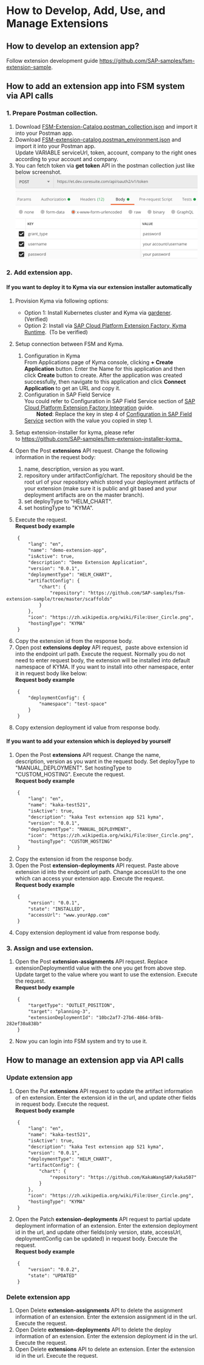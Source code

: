 # How to Develop, Add, Use, and Manage Extensions
## How to develop an extension app?
Follow extension development guide https://github.com/SAP-samples/fsm-extension-sample.
## How to add an extension app into FSM system via API calls
### 1. Prepare Postman collection.
1. Download [FSM-Extension-Catalog.postman_collection.json](/postman/FSM-Extension-Catalog.postman_collection.json) and import it into your Postman app. 
2. Download [FSM-extension-catalog.postman_environment.json](/postman/FSM-extension-catalog.postman_environment.json) and import it into your Postman app. Update VARIABLE serviceUrl, token, account, company to the right ones according to your account and company.
3. You can fetch token via **get token** API in the postman collection just like below screenshot.  
![token](token.png)
### 2. Add extension app.
#### If you want to deploy it to Kyma via our extension installer automatically
1. Provision Kyma via following options:
    - Option 1: Install Kubernetes cluster and Kyma via [gardener](https://gardener.cloud/050-tutorials/content/howto/gardener_gcp/).  (Verified)
    - Option 2: Install via [SAP Cloud Platform Extension Factory, Kyma Runtime](https://jam4.sapjam.com/groups/mYaTDaPrTFfwSbtvLnKjox/content?folder_id=vQPDbF2tshMpsFQWBhLeGZ).  (To be verified)
2. Setup connection between FSM and Kyma.
    1. Configuration in Kyma  
        From Applications page of Kyma console, clicking **+ Create Application** button. Enter the Name for this application and then click **Create** button to create. After the application was created successfully, then navigate to this application and click **Connect Application** to get an URL and copy it.
    2. Configuration in SAP Field Service  
        You could refer to Configuration in SAP Field Service section of [SAP Cloud Platform Extension Factory Integration](https://docs.coresystems.net/extensions-ui-plugins/cloud-platform-extension-factory-integration.html) guide.  
        **Noted**: Replace the key in step 4 of [Configuration in SAP Field Service](https://docs.coresystems.net/extensions-ui-plugins/cloud-platform-extension-factory-integration.html) section with the value you copied in step 1.

3. Setup extension-installer for kyma, please refer to https://github.com/SAP-samples/fsm-extension-installer-kyma. 
4. Open the Post **extensions** API request. Change the following information in the request body:
    1. name, description, version as you want.
    2. repository under artifactConfig/chart. The repository should be the root url of your repository which stored your deployment artifacts of your extension (make sure it is public and git based and your deployment artifacts are on the master branch). 
    3. set deployType to "HELM_CHART". 
    4. set hostingType to "KYMA". 
5. Execute the request.  
    **Request body example**
```
    {
        "lang": "en",
        "name": "demo-extension-app",
        "isActive": true,
        "description": "Demo Extension Application",
        "version": "0.0.1",
        "deploymentType": "HELM_CHART",
        "artifactConfig": {
            "chart": {
                "repository": "https://github.com/SAP-samples/fsm-extension-sample/tree/master/scaffolds"
            }
        },
        "icon": "https://zh.wikipedia.org/wiki/File:User_Circle.png",
        "hostingType": "KYMA"
    }
```
6. Copy the extension id from the response body.
7. Open post **extensions deploy** API request,  paste above extension id into the endpoint url path. Execute the request. Normally you do not need to enter request body, the extension will be installed into default namespace of KYMA. If you want to install into other namespace, enter it in request body like below:  
    **Request body example**
```
    {
        "deploymentConfig": {
            "namespace": "test-space"
        }
    }
```
8. Copy extension deployment id value from response body.
#### If you want to add your extension which is deployed by yourself
1. Open the Post **extensions** API request. Change the name, description, version as you want in the request body. Set deployType to "MANUAL_DEPLOYMENT". Set hostingType to "CUSTOM_HOSTING". Execute the request.  
    **Request body example**
```
    {
        "lang": "en",
        "name": "kaka-test521",
        "isActive": true,
        "description": "kaka Test extension app 521 kyma",
        "version": "0.0.1",
        "deploymentType": "MANUAL_DEPLOYMENT",
        "icon": "https://zh.wikipedia.org/wiki/File:User_Circle.png",
        "hostingType": "CUSTOM_HOSTING"
    }
```
2. Copy the extension id from the response body.
3. Open the Post **extension-deployments** API request. Paste above extension id into the endpoint url path. Change accessUrl to the one which can access your extension app. Execute the request.  
    **Request body example**
```
    {
    	"version": "0.0.1",
    	"state": "INSTALLED",
        "accessUrl": "www.yourApp.com"
    }
```
4. Copy extension deployment id value from response body.
### 3. Assign and use extension.
1. Open the Post **extension-assignments** API request. Replace extensionDeploymentId value with the one you get from above step. Update target to the value where you want to use the extension. Execute the request.  
    **Request body example**
```
    {
        "targetType": "OUTLET_POSITION",
        "target": "planning-3",
        "extensionDeploymentId": "10bc2af7-27b6-4864-bf8b-282ef30a838b"
    }
```
2. Now you can login into FSM system and try to use it.
## How to manage an extension app via API calls
### Update extension app
1. Open the Put **extensions** API request to update the artifact information of en extension. Enter the extension id in the url, and update other fields in request body. Execute the request.  
    **Request body example**
```
    {
        "lang": "en",
        "name": "kaka-test521",
        "isActive": true,
        "description": "kaka Test extension app 521 kyma",
        "version": "0.0.1",
        "deploymentType": "HELM_CHART",
        "artifactConfig": {
            "chart": {
                "repository": "https://github.com/KakaWangSAP/kaka507"
            }
        },
        "icon": "https://zh.wikipedia.org/wiki/File:User_Circle.png",
        "hostingType": "KYMA"
    }
```
2. Open the Patch **extension-deployments** API request to partial update deployment information of an extension. Enter the extension deployment id in the url, and update other fields(only version, state, accessUrl, deploymentConfig can be updated) in request body. Execute the request.  
    **Request body example**
```
    {
        "version": "0.0.2",
        "state": "UPDATED"
    }
```
### Delete extension app
1. Open Delete **extension-assignments** API to delete the assignment information of an extension. Enter the extension assignment id in the url. Execute the request.
2. Open Delete **extension-deployments** API to delete the deploy information of an extension. Enter the extension deployment id in the url. Execute the request.
3. Open Delete **extensions** API to delete an extension. Enter the extension id in the url. Execute the request.
